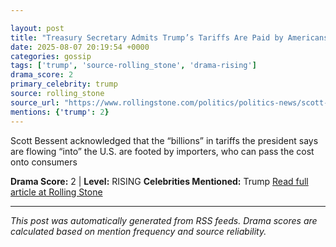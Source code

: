 ```yaml
---

layout: post
title: "Treasury Secretary Admits Trump’s Tariffs Are Paid by Americans""
date: 2025-08-07 20:19:54 +0000
categories: gossip
tags: ['trump', 'source-rolling_stone', 'drama-rising']
drama_score: 2
primary_celebrity: trump
source: rolling_stone
source_url: "https://www.rollingstone.com/politics/politics-news/scott-bessent-admits-americans-pay-trump-tariffs-1235403145/""
mentions: {'trump': 2}
---
```


Scott Bessent acknowledged that the “billions” in tariffs the president says are flowing “into” the U.S. are footed by importers, who can pass the cost onto consumers

**Drama Score:** 2 | **Level:** RISING **Celebrities Mentioned:** Trump [Read full article at Rolling Stone](https://www.rollingstone.com/politics/politics-news/scott-bessent-admits-americans-pay-trump-tariffs-1235403145/)

---

*This post was automatically generated from RSS feeds. Drama scores are calculated based on mention frequency and source reliability.*